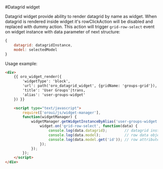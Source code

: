 #Datagrid widget

Datagrid widget provide ability to render datagrid by name as widget.
When datagrid is rendered inside widget it's rowClickAction will be disabled and replaced
with dummy action. This action will trigger `grid-row-select` event on widget instance with
data parameter of next structure:

``` javascript
{
    datagrid: datagridInstance,
    model: selectedModel
}
```

Usage example:

``` html
<div>
    {{ oro_widget_render({
        'widgetType': 'block',
        'url': path('oro_datagrid_widget', {gridName: 'groups-grid'}),
        'title': 'User Groups'|trans,
        'alias': 'user-groups-widget'
    }) }}

    <script type="text/javascript">
        require(['oroui/js/widget-manager'],
        function(widgetManager) {
            widgetManager.getWidgetInstanceByAlias('user-groups-widget', function(widget) {
                widget.on('grid-row-select', function(data) {
                    console.log(data.datagrid);        // datagrid instance
                    console.log(data.model);           // row data object
                    console.log(data.model.get('id')); // row attribute
                });
            });
        });
    </script>
</div>
```
